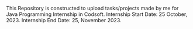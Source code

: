 This Repository is constructed to upload tasks/projects made by me for Java Programming Internship in Codsoft. Internship Start Date: 25 October, 2023. Internship End Date: 25, November 2023.
